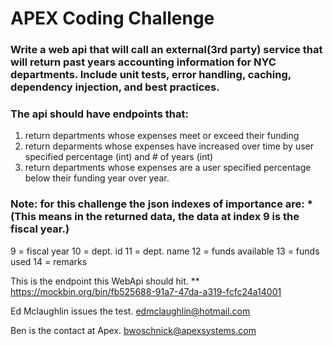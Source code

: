 ﻿# APEX Coding Challenge
### Write a web api that will call an external(3rd party) service that will return past years accounting information for NYC departments.  Include unit tests, error handling, caching, dependency injection, and best practices. 

### The api should have endpoints that: 
   1. return departments whose expenses meet or exceed their funding
   2. return deparments whose expenses have increased over time by user specified percentage (int) and # of years (int)
   3. return departments whose expenses are a user specified percentage below their funding year over year.
   
### Note: for this challenge the json indexes of importance are: * (This means in the returned data, the data at index 9 is the fiscal year.)
   9 = fiscal year 
   10 = dept. id
   11 = dept. name
   12 = funds available
   13 = funds used
   14 = remarks
   
This is the endpoint this WebApi should hit.
** https://mockbin.org/bin/fb525688-91a7-47da-a319-fcfc24a14001

Ed Mclaughlin issues the test.
edmclaughlin@hotmail.com

Ben is the contact at Apex.
bwoschnick@apexsystems.com


